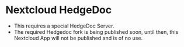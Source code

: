 # Nextcloud HedgeDoc

- This requires a special HedgeDoc Server.
- The required Hedgedoc fork is being published soon, until then, this Nextcloud App will not be published and is of no use.
